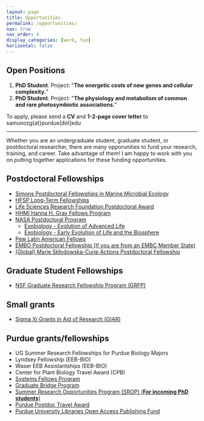 ```yaml
---
layout: page
title: Opportunities
permalink: /opportunities/
nav: true
nav_order: 4
display_categories: [work, fun]
horizontal: false
---
```


## Open Positions

1. **PhD Student**. Project: "**The energetic costs of new genes and cellular complexity.**"
2. **PhD Student**. Project: "**The physiology and metabolism of common and rare photosymbiotic associations.**"

To apply, please send a **CV** and **1-2-page cover letter** to samunozg{at}purdue[dot]edu

---

Whether you are an undergraduate student, graduate student, or postdoctoral researcher, there are many opporunities to fund your research, training, and career. Take advantage of them! I am happy to work with you on putting together applications for these funding opportunities.

## Postdoctoral Fellowships

- [Simons Postdoctoral Fellowships in Marine Microbial Ecology](https://www.simonsfoundation.org/grant/simons-postdoctoral-fellowships-in-marine-microbial-ecology/)
- [HFSP Long-Term Fellowships](https://www.hfsp.org/funding/hfsp-funding/postdoctoral-fellowships/)
- [Life Sciences Research Foundation Postdoctoral Award](https://lsrf.org/apply/award-details/)
- [HHMI Hanna H. Gray Fellows Program](https://www.hhmi.org/programs/hanna-h-gray-fellows)
- [NASA Postdoctoral Program](https://npp.orau.org/index.html)
  - [Exobiology - Evolution of Advanced Life](https://www.zintellect.com/Opportunity/Details/0002-NPP-NOV24-ABProg-Astrobio?contractdesignation=2)
  - [Exobiology - Early Evolution of Life and the Biosphere](https://www.zintellect.com/Opportunity/Details/0001-NPP-NOV24-ABProg-Astrobio?contractdesignation=2)
- [Pew Latin American Fellows](https://www.pewtrusts.org/en/projects/pew-latin-american-fellows)
- [EMBO Postdoctoral Fellowship (If you are from an EMBC Member State)](https://www.embo.org/funding/fellowships-grants-and-career-support/postdoctoral-fellowships/)
- [(Global) Marie Skłodowska-Curie Actions Postdoctoral Fellowship](https://marie-sklodowska-curie-actions.ec.europa.eu/actions/postdoctoral-fellowships)

## Graduate Student Fellowships

- [NSF Graduate Research Fellowship Program (GRFP)](https://www.nsfgrfp.org/)

## Small grants

- [Sigma Xi Grants in Aid of Research (GIAR)](https://www.sigmaxi.org/programs/grants-in-aid-of-research/)

## Purdue grants/fellowships

- UG Summer Research Fellowships for Purdue Biology Majors
- Lyndsey Fellowship (EEB-BIO)
- Waser EEB Assistantships (EEB-BIO)
- Center for Plant Biology Travel Award (CPB)
- [Systems Fellows Program](https://www.purdue.edu/collaboratory/programs/fellows/learn-more/index.html)
- [Graduate Bridge Program](https://www.purdue.edu/gradschool/diversity/programs/bridge/)
- [Summer Research Opportunities Program (SROP) (**For incoming PhD students**)](https://www.purdue.edu/academics/ogsps/diversity/programs/summer-research-opportunities-program/index.php)
- [Purdue Postdoc Travel Award](https://www.purdue.edu/gradschool/postdoctoral-studies/resources/career-development.php)
- [Purdue University Libraries Open Access Publishing Fund](https://www.lib.purdue.edu/openaccess/fund)
